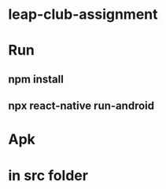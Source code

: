 # leap-club-assignment

# Run
## npm install
## npx react-native run-android

# Apk
# in src folder
